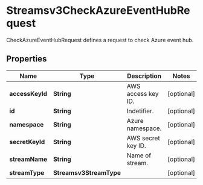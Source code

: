

# Streamsv3CheckAzureEventHubRequest

CheckAzureEventHubRequest defines a request to check Azure event hub.

## Properties

| Name | Type | Description | Notes |
|------------ | ------------- | ------------- | -------------|
|**accessKeyId** | **String** | AWS access key ID. |  [optional] |
|**id** | **String** | Indetifier. |  [optional] |
|**namespace** | **String** | Azure namespace. |  [optional] |
|**secretKeyId** | **String** | AWS secret key ID. |  [optional] |
|**streamName** | **String** | Name of stream. |  [optional] |
|**streamType** | **Streamsv3StreamType** |  |  [optional] |



